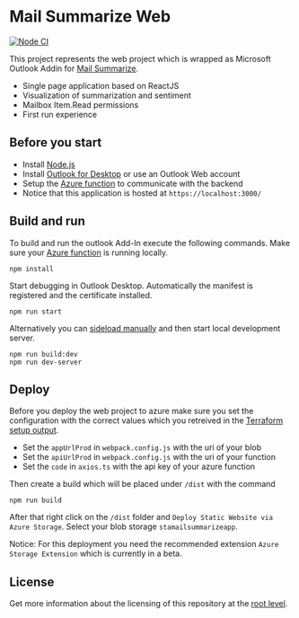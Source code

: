 # Mail Summarize Web

[![Node CI](https://github.com/samuelschnurr/mail-summarize/actions/workflows/node.yml/badge.svg)](https://github.com/samuelschnurr/mail-summarize/actions/workflows/node.yml)

This project represents the web project which is wrapped as Microsoft Outlook Addin for <a href="https://github.com/samuelschnurr/mail-summarize#mail-summarize-outlook-addin">Mail Summarize</a>. 

- Single page application based on ReactJS
- Visualization of summarization and sentiment
- Mailbox Item.Read permissions
- First run experience

## Before you start

- Install <a href="https://nodejs.org/en/">Node.js</a>
- Install <a href="https://www.microsoft.com/de-de/microsoft-365/outlook">Outlook for Desktop</a> or use an Outlook Web account
- Setup the <a href="https://github.com/samuelschnurr/mail-summarize/blob/master/io.schnurr.summarize.api">Azure function</a> to communicate with the backend
- Notice that this application is hosted at `https://localhost:3000/`


## Build and run

To build and run the outlook Add-In execute the following commands. Make sure your <a href="https://github.com/samuelschnurr/mail-summarize/blob/master/io.schnurr.summarize.api">Azure function</a> is running locally.

```
npm install
```

Start debugging in Outlook Desktop. Automatically the manifest is registered and the certificate installed.

```
npm run start
```

Alternatively you can <a href="https://docs.microsoft.com/en-us/office/dev/add-ins/outlook/sideload-outlook-add-ins-for-testing?tabs=windows">sideload manually</a> and then start local development server.

```
npm run build:dev
npm run dev-server
```

## Deploy

Before you deploy the web project to azure make sure you set the configuration with the correct values which you retreived in the <a href="https://github.com/samuelschnurr/mail-summarize/tree/master/io.schnurr.summarize.infrastructure">Terraform setup output</a>.

- Set the `appUrlProd` in `webpack.config.js` with the uri of your blob
- Set the `apiUrlProd` in `webpack.config.js` with the uri of your function
- Set the `code` in `axios.ts` with the api key of your azure function
 
Then create a build which will be placed under `/dist` with the command

```
npm run build
```

After that right click on the `/dist` folder and `Deploy Static Website via Azure Storage`. Select your blob storage `stamailsummarizeapp`.

Notice: For this deployment you need the recommended extension `Azure Storage Extension` which is currently in a beta. 

## License

Get more information about the licensing of this repository at the <a href="https://github.com/samuelschnurr/mail-summarize#license">root level</a>.
